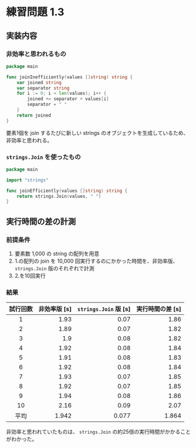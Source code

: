 # 練習問題 1.3

## 実装内容

### 非効率と思われるもの

```go
package main

func joinInefficiently(values []string) string {
	var joined string
	var separator string
	for i := 0; i < len(values); i++ {
		joined += separator + values[i]
		separator = " "
	}
	return joined
}
```

要素1個を join するたびに新しい strings のオブジェクトを生成しているため、非効率と思われる。

### `strings.Join` を使ったもの

```go
package main

import "strings"

func joinEfficiently(values []string) string {
	return strings.Join(values, " ")
}
```

## 実行時間の差の計測

### 前提条件

1. 要素数 1,000 の string の配列を用意
2. 1.の配列の join を 10,000 回実行するのにかかった時間を、非効率版、 `strings.Join` 版のそれぞれで計測
3. 2.を10回実行

### 結果

| 試行回数 | 非効率版 [s] | `strings.Join` 版 [s] | 実行時間の差 [s] |
|:--------:|-------------:|----------------------:|-----------------:|
|     1    |         1.93 |                  0.07 |             1.86 |
|     2    |         1.89 |                  0.07 |             1.82 |
|     3    |          1.9 |                  0.08 |             1.82 |
|     4    |         1.92 |                  0.08 |             1.84 |
|     5    |         1.91 |                  0.08 |             1.83 |
|     6    |         1.92 |                  0.08 |             1.84 |
|     7    |         1.93 |                  0.07 |             1.85 |
|     8    |         1.92 |                  0.07 |             1.85 |
|     9    |         1.94 |                  0.08 |             1.86 |
|    10    |         2.16 |                  0.09 |             2.07 |
|   平均    |        1.942 |                 0.077 |            1.864 |

非効率と思われていたものは、 `strings.Join` の約25倍の実行時間がかかることがわかった。
